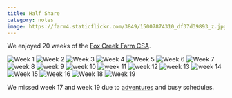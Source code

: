 ```yaml
---
title: Half Share
category: notes
image: https://farm4.staticflickr.com/3849/15007874310_df37d39893_z.jpg
---
```


We enjoyed 20 weeks of the [Fox Creek Farm CSA](http://www.foxcreekfarmcsa.com/).

<div class="photos">

<img src="https://farm4.staticflickr.com/3877/14222722277_463d471a5a_z.jpg" class="img-thirds" alt="Week 1">

<img src="https://farm4.staticflickr.com/3915/14446933225_0d95e29fb4_z.jpg" class="img-thirds" alt="Week 2">

<img src="https://farm6.staticflickr.com/5197/14313716257_b6f4895be9_z.jpg" class="img-thirds" alt="Week 3">

<img src="https://farm3.staticflickr.com/2930/14366817670_8dc42e1a15_z.jpg" class="img-thirds" alt="Week 4">

<img src="https://farm6.staticflickr.com/5589/14426344329_74651f565e_z.jpg" class="img-thirds" alt="Week 5">

<img src="https://farm4.staticflickr.com/3844/14494074668_6837bf74ba_z.jpg" class="img-thirds" alt="Week 6">

<img src="https://farm3.staticflickr.com/2915/14747570684_15320177aa_z.jpg" class="img-thirds" alt="Week 7">

<img src="https://farm6.staticflickr.com/5593/14758615456_689bd89b5c_z.jpg" class="img-thirds" alt="week 8">

<img src="https://farm4.staticflickr.com/3886/14652371488_a64a1c6374_z.jpg" class="img-thirds" alt="week 9">

<img src="https://farm6.staticflickr.com/5569/14715282690_44169e0710_z.jpg" class="img-thirds" alt="week 10">

<img src="https://farm6.staticflickr.com/5584/14808241870_d9b6947e75_z.jpg" class="img-thirds" alt="week 11">

<img src="https://farm4.staticflickr.com/3898/14873003677_8b12b495f8_z.jpg" class="img-thirds" alt="week 12">

<img src="https://farm4.staticflickr.com/3894/14937861797_296d392166_z.jpg" class="img-thirds" alt="week 13">

<img src="https://farm4.staticflickr.com/3849/15007874310_df37d39893_z.jpg" class="img-thirds" alt="week 14">

<img src="https://farm4.staticflickr.com/3906/15075024048_00f75a27de_z.jpg" class="img-thirds" alt="Week 15">

<img src="https://farm4.staticflickr.com/3907/15336925352_2f4d91207b_z.jpg" class="img-thirds" alt="Week 16">

<img src="https://farm6.staticflickr.com/5616/15286147478_b36549ee70_z.jpg" class="img-thirds" alt="Week 18">

<img src="https://farm6.staticflickr.com/5609/15522988746_f1a3989f71_z.jpg" class="img-thirds" alt="Week 19">
</div>

We missed week 17 and week 19 due to [adventures](/adventures/2014/10/03/rhode-island/) and busy schedules.
